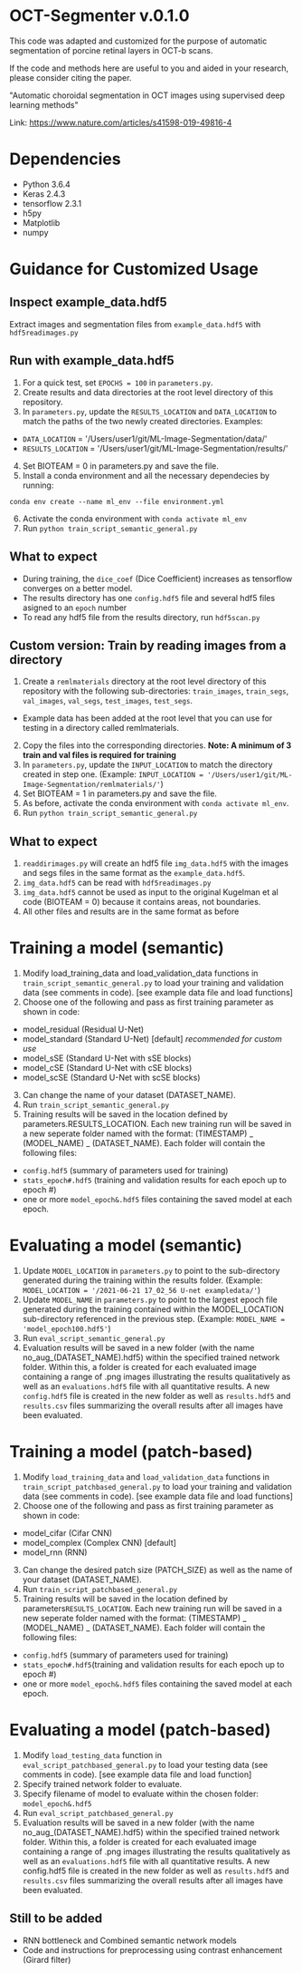 # OCT-Segmenter v.0.1.0
This code was adapted and customized for the purpose of automatic segmentation of porcine retinal layers in OCT-b scans. 

If the code and methods here are useful to you and aided in your research, please consider citing the paper.

"Automatic choroidal segmentation in OCT images using supervised deep learning methods"

Link: https://www.nature.com/articles/s41598-019-49816-4

# Dependencies
- Python 3.6.4
- Keras 2.4.3
- tensorflow 2.3.1
- h5py
- Matplotlib
- numpy

# Guidance for Customized Usage
## Inspect example_data.hdf5
Extract images and segmentation files from `example_data.hdf5` with `hdf5readimages.py`

## Run with example_data.hdf5
1. For a quick test, set `EPOCHS = 100` in `parameters.py`.
2. Create results and data directories at the root level directory of this repository.
3. In `parameters.py`, update the `RESULTS_LOCATION` and `DATA_LOCATION` to match the paths of the two newly created directories. Examples:
  - `DATA_LOCATION` = '/Users/user1/git/ML-Image-Segmentation/data/'
  - `RESULTS_LOCATION` = '/Users/user1/git/ML-Image-Segmentation/results/'
4. Set BIOTEAM = 0 in parameters.py and save the file.
5. Install a conda environment and all the necessary dependecies by running:

`conda env create --name ml_env --file environment.yml`

6. Activate the conda environment with `conda activate ml_env`
7. Run `python train_script_semantic_general.py`

## What to expect
- During training, the `dice_coef` (Dice Coefficient) increases as tensorflow converges on a better model.
- The results directory has one `config.hdf5` file and several hdf5 files asigned to an `epoch` number
- To read any hdf5 file from the results directory, run `hdf5scan.py`

## Custom version: Train by reading images from a directory
1. Create a `remlmaterials` directory at the root level directory of this repository with the following sub-directories: `train_images`, `train_segs`, `val_images`, `val_segs`, `test_images`, `test_segs`.
  - Example data has been added at the root level that you can use for testing in a directory called remlmaterials.
2. Copy the files into the corresponding directories. **Note: A minimum of 3 train and val files is required for training**
3. In `parameters.py`, update the `INPUT_LOCATION` to match the directory created in step one. 
(Example: `INPUT_LOCATION = '/Users/user1/git/ML-Image-Segmentation/remlmaterials/'`)
4. Set BIOTEAM = 1 in parameters.py and save the file.
5. As before, activate the conda environment with `conda activate ml_env`.
6. Run `python train_script_semantic_general.py`

## What to expect
1. `readdirimages.py` will create an hdf5 file `img_data.hdf5` with the images and segs files in the same format as the `example_data.hdf5`.
2. `img_data.hdf5` can be read with `hdf5readimages.py`
3. `img_data.hdf5` cannot be used as input to the original Kugelman et al code (BIOTEAM = 0) because it contains areas, not boundaries.
4. All other files and results are in the same format as before

# Training a model (semantic)
1. Modify load_training_data and load_validation_data functions in `train_script_semantic_general.py` to load your training and validation data (see comments in code). [see example data file and load functions]
2. Choose one of the following and pass as first training parameter as shown in code:
  - model_residual (Residual U-Net)
  - model_standard (Standard U-Net) [default] *recommended for custom use*
  - model_sSE (Standard U-Net with sSE blocks)
  - model_cSE (Standard U-Net with cSE blocks)
  - model_scSE (Standard U-Net with scSE blocks)
3. Can change the name of your dataset (DATASET_NAME).
4. Run `train_script_semantic_general.py`
5. Training results will be saved in the location defined by parameters.RESULTS_LOCATION. Each new training run will be saved in a new seperate folder named with the format: (TIMESTAMP) _ (MODEL_NAME) _ (DATASET_NAME). Each folder will contain the following files:
  - `config.hdf5` (summary of parameters used for training)
  - `stats_epoch#.hdf5` (training and validation results for each epoch up to epoch #)
  - one or more `model_epoch&.hdf5` files containing the saved model at each epoch. 
 
# Evaluating a model (semantic)
1. Update `MODEL_LOCATION` in `parameters.py` to point to the sub-directory generated during the training within the results folder. 
(Example: `MODEL_LOCATION = '/2021-06-21 17_02_56 U-net exampledata/'`)
2. Update `MODEL_NAME` in `parameters.py` to point to the largest epoch file generated during the training contained within the MODEL_LOCATION sub-directory referenced in the previous step. (Example: `MODEL_NAME = 'model_epoch100.hdf5'`)
3. Run `eval_script_semantic_general.py`
4. Evaluation results will be saved in a new folder (with the name no_aug_(DATASET_NAME).hdf5) within the specified trained network folder. Within this, a folder is created for each evaluated image containing a range of .png images illustrating the results qualitatively as well as an `evaluations.hdf5` file with all quantitative results. A new `config.hdf5` file is created in the new folder as well as `results.hdf5` and `results.csv` files summarizing the overall results after all images have been evaluated.

# Training a model (patch-based)
1. Modify `load_training_data` and `load_validation_data` functions in `train_script_patchbased_general.py` to load your training and validation data (see comments in code). [see example data file and load functions]
2. Choose one of the following and pass as first training parameter as shown in code:
  - model_cifar (Cifar CNN)
  - model_complex (Complex CNN) [default]
  - model_rnn (RNN)
3. Can change the desired patch size (PATCH_SIZE) as well as the name of your dataset (DATASET_NAME).
4. Run `train_script_patchbased_general.py`
5. Training results will be saved in the location defined by parameters`RESULTS_LOCATION`. Each new training run will be saved in a new seperate folder named with the format: (TIMESTAMP) _ (MODEL_NAME) _ (DATASET_NAME). Each folder will contain the following files:
  - `config.hdf5` (summary of parameters used for training)
  - `stats_epoch#.hdf5`(training and validation results for each epoch up to epoch #)
  - one or more `model_epoch&.hdf5` files containing the saved model at each epoch. 

# Evaluating a model (patch-based)
1. Modify `load_testing_data` function in `eval_script_patchbased_general.py` to load your testing data (see comments in code). [see example data file and load function]
2. Specify trained network folder to evaluate.
3. Specify filename of model to evaluate within the chosen folder: `model_epoch&.hdf5`
4. Run `eval_script_patchbased_general.py`
5. Evaluation results will be saved in a new folder (with the name no_aug_(DATASET_NAME).hdf5) within the specified trained network folder. Within this, a folder is created for each evaluated image containing a range of .png images illustrating the results qualitatively as well as an `evaluations.hdf5` file with all quantitative results. A new config.hdf5 file is created in the new folder as well as `results.hdf5` and `results.csv` files summarizing the overall results after all images have been evaluated.

## Still to be added
- RNN bottleneck and Combined semantic network models
- Code and instructions for preprocessing using contrast enhancement (Girard filter)
